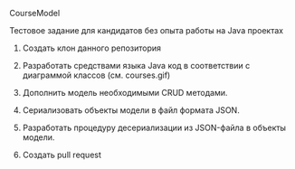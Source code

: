 CourseModel

Тестовое задание для кандидатов без опыта работы на Java проектах

1) Создать клон данного репозитория

2) Разработать средствами языка Java код в соответствии с диаграммой классов (см. courses.gif)

3) Дополнить модель необходимыми CRUD методами.

4) Сериализовать объекты модели в файл формата JSON.

5) Разработать процедуру десериализации из JSON-файла в объекты модели.

6) Создать pull request
